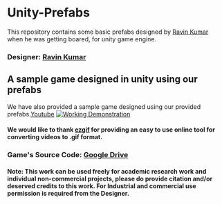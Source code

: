 # Unity-Prefabs
This repository contains some basic prefabs designed by [Ravin Kumar](https://mr-ravin.github.io) when he was getting boared, for unity game engine.
### Designer: [Ravin Kumar](https://mr-ravin.github.io)

## A sample game designed in unity using our prefabs
We have also provided a sample game designed using our provided prefabs.[Youtube](https://www.youtube.com/watch?v=pj4OHg6PPV0)
[![Working Demonstration](https://github.com/mr-ravin/Unity-Prefabs/blob/master/sample_unity_game.gif)](https://www.youtube.com/watch?v=pj4OHg6PPV0)
#### We would like to thank [ezgif](https://ezgif.com) for providing an easy to use online tool for converting videos to .gif format.

### Game's Source Code: [Google Drive](https://drive.google.com/open?id=19KyLccLGznCzkypTnU9Hr4lDk_ezN0sT)


#### Note: This work can be used freely for academic research work and individual non-commercial projects, please do provide citation and/or deserved credits to this work. For Industrial and commercial use permission is required from the Designer.
